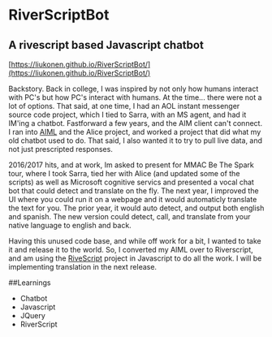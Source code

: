 # RiverScriptBot
## A rivescript based Javascript chatbot

[https://liukonen.github.io/RiverScriptBot/](https://liukonen.github.io/RiverScriptBot/)

Backstory. Back in college, I was inspired by not only how humans interact with PC's but how PC's interact with humans. At the time... there were not a lot of options. That said, at one time, I had an AOL instant messenger source code project, which I tied to Sarra, with an MS agent, and had it IM'ing a chatbot. Fastforward a few years, and the AIM client can't connect. I ran into [AIML](http://www.aiml.foundation/) and the Alice project, and worked a project that did what my old chatbot used to do. That said, I also wanted it to try to pull live data, and not just prescripted responses. 

2016/2017 hits, and at work, Im asked to present for MMAC Be The Spark tour, where I took Sarra, tied her with Alice (and updated some of the scripts) as well as Microsoft cognitive servics and presented a vocal chat bot that could detect and translate on the fly. The next year, I improved the UI where you could run it on a webpage and it would automaticly translate the text for you. The prior year, it would auto detect, and output both english and spanish. The new version could detect, call, and translate from your native language to english and back.

Having this unused code base, and while off work for a bit, I wanted to take it and release it to the world. So, I converted my AIML over to Riverscript, and am using the [RiveScript](https://www.rivescript.com/) project in Javascript to do all the work. I will be implementing translation in the next release.


##Learnings
- Chatbot
- Javascript
- JQuery
- RiverScript